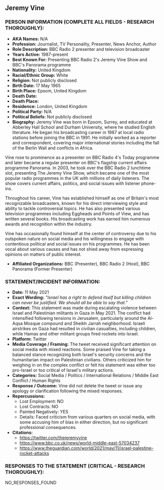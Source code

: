 ## Jeremy Vine

### PERSON INFORMATION (COMPLETE ALL FIELDS - RESEARCH THOROUGHLY):

- **AKA Names:** N/A
- **Profession:** Journalist, TV Personality, Presenter, News Anchor, Author
- **Role Description:** BBC Radio 2 presenter and television broadcaster
- **Years Active:** 1987-present
- **Best Known For:** Presenting BBC Radio 2's Jeremy Vine Show and BBC's Panorama programme
- **Nationality:** United Kingdom
- **Racial/Ethnic Group:** White
- **Religion:** Not publicly disclosed
- **Birth Date:** 17 May 1965
- **Birth Place:** Epsom, United Kingdom
- **Death Date:** 
- **Death Place:** 
- **Residence:** London, United Kingdom
- **Political Party:** N/A
- **Political Beliefs:** Not publicly disclosed
- **Biography:** Jeremy Vine was born in Epsom, Surrey, and educated at Abberley Hall School and Durham University, where he studied English literature. He began his broadcasting career in 1987 at local radio stations before joining the BBC in 1991. He initially worked as a reporter and correspondent, covering major international stories including the fall of the Berlin Wall and conflicts in Africa.

Vine rose to prominence as a presenter on BBC Radio 4's Today programme and later became a regular presenter on BBC's flagship current affairs programme Panorama. In 2003, he took over the BBC Radio 2 lunchtime slot, presenting The Jeremy Vine Show, which became one of the most popular radio programmes in the UK with millions of daily listeners. The show covers current affairs, politics, and social issues with listener phone-ins.

Throughout his career, Vine has established himself as one of Britain's most recognizable broadcasters, known for his direct interviewing style and ability to tackle controversial topics. He has also presented various television programmes including Eggheads and Points of View, and has written several books. His broadcasting work has earned him numerous awards and recognition within the industry.

Vine has occasionally found himself at the center of controversy due to his outspoken nature on social media and his willingness to engage with contentious political and social issues on his programmes. He has been vocal about various causes and has not shied away from expressing opinions on matters of public interest.

- **Affiliated Organizations:** BBC (Presenter), BBC Radio 2 (Host), BBC Panorama (Former Presenter)

### STATEMENT/INCIDENT INFORMATION:
- **Date:** 11 May 2021
- **Exact Wording:** *"Israel has a right to defend itself but killing children can never be justified. We should all be able to say that."*
- **Context:** This statement was made during escalating violence between Israel and Palestinian militants in Gaza in May 2021. The conflict had intensified following tensions in Jerusalem, particularly around the Al-Aqsa Mosque compound and Sheikh Jarrah neighborhood. Israeli airstrikes on Gaza had resulted in civilian casualties, including children, while Hamas and other militant groups fired rockets into Israel.
- **Platform:** Twitter
- **Media Coverage / Framing:** The tweet received significant attention on social media with mixed reactions. Some praised Vine for taking a balanced stance recognizing both Israel's security concerns and the humanitarian impact on Palestinian civilians. Others criticized him for weighing in on the complex conflict or felt his statement was either too pro-Israel or too critical of Israel's military actions.
- **Categories:** Social Media / Politics / International Relations / Middle East Conflict / Human Rights
- **Response / Outcome:** Vine did not delete the tweet or issue any apology or clarification following the mixed responses.
- **Repercussions:**
  - Lost Employment: NO
  - Lost Contracts: NO
  - Painted Negatively: YES
  - Details: Faced criticism from various quarters on social media, with some accusing him of bias in either direction, but no significant professional consequences.
- **Citations:** 
  - https://twitter.com/thejeremyvine
  - https://www.bbc.co.uk/news/world-middle-east-57034237
  - https://www.theguardian.com/world/2021/may/11/israel-palestine-rocket-attacks

### RESPONSES TO THE STATEMENT (CRITICAL - RESEARCH THOROUGHLY):

NO_RESPONSES_FOUND